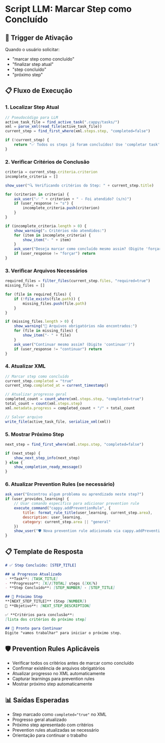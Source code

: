 # Script LLM: Marcar Step como Concluído

## 🎯 **Trigger de Ativação**
Quando o usuário solicitar:
- "marcar step como concluído"
- "finalizar step atual"
- "step concluído"
- "próximo step"

## 📋 **Fluxo de Execução**

### **1. Localizar Step Atual**
```javascript
// Pseudocódigo para LLM
active_task_file = find_active_task(".cappy/tasks/")
xml = parse_xml(read_file(active_task_file))
current_step = find_first_where(xml.steps.step, "completed=false")

if (!current_step) {
    return "✅ Todos os steps já foram concluídos! Use 'completar task' para finalizar."
}
```

### **2. Verificar Critérios de Conclusão**
```javascript
criteria = current_step.criteria.criterion
incomplete_criteria = []

show_user("🔍 Verificando critérios do Step: " + current_step.title)

for (criterion in criteria) {
    ask_user("✅ " + criterion + " - Foi atendido? (s/n)")
    if (user_response != "s") {
        incomplete_criteria.push(criterion)
    }
}

if (incomplete_criteria.length > 0) {
    show_warning("⚠️ Critérios não atendidos:")
    for (item in incomplete_criteria) {
        show_item("- " + item)
    }
    ask_user("Deseja marcar como concluído mesmo assim? (Digite 'forçar')")
    if (user_response != "forçar") return
}
```

### **3. Verificar Arquivos Necessários**
```javascript
required_files = filter_files(current_step.files, "required=true")
missing_files = []

for (file in required_files) {
    if (!file_exists(file.path)) {
        missing_files.push(file.path)
    }
}

if (missing_files.length > 0) {
    show_warning("📁 Arquivos obrigatórios não encontrados:")
    for (file in missing_files) {
        show_item("- " + file)
    }
    ask_user("Continuar mesmo assim? (Digite 'continuar')")
    if (user_response != "continuar") return
}
```

### **4. Atualizar XML**
```javascript
// Marcar step como concluído
current_step.completed = "true"
current_step.completed_at = current_timestamp()

// Atualizar progresso geral
completed_count = count_where(xml.steps.step, "completed=true")
total_count = count(xml.steps.step)
xml.metadata.progress = completed_count + "/" + total_count

// Salvar arquivo
write_file(active_task_file, serialize_xml(xml))
```

### **5. Mostrar Próximo Step**
```javascript
next_step = find_first_where(xml.steps.step, "completed=false")

if (next_step) {
    show_next_step_info(next_step)
} else {
    show_completion_ready_message()
}
```

### **6. Atualizar Prevention Rules (se necessário)**
```javascript
ask_user("Encontrou algum problema ou aprendizado neste step?")
if (user_provides_learning) {
    // Usar comando específico para adicionar prevention rule
    execute_command("cappy.addPreventionRule", {
        title: format_rule_title(user_learning, current_step.area),
        description: user_learning,
        category: current_step.area || "general"
    })
    show_user("🛡️ Nova prevention rule adicionada via cappy.addPreventionRule!")
}
```

## 📋 **Template de Resposta**

```markdown
# ✅ Step Concluído: [STEP_TITLE]

## 📊 Progresso Atualizado
- **Task**: [TASK_TITLE]
- **Progresso**: [X]/[TOTAL] steps ([XX]%)
- **Step Concluído**: [STEP_NUMBER] - [STEP_TITLE]

## 📍 Próximo Step
**[NEXT_STEP_TITLE]** (Step [NUMBER])
🎯 **Objetivo**: [NEXT_STEP_DESCRIPTION]

✅ **Critérios para conclusão**:
[lista dos critérios do próximo step]

## 🚀 Pronto para Continuar
Digite "vamos trabalhar" para iniciar o próximo step.
```

## 🛡️ **Prevention Rules Aplicáveis**
- Verificar todos os critérios antes de marcar como concluído
- Confirmar existência de arquivos obrigatórios
- Atualizar progresso no XML automaticamente
- Capturar learnings para prevention rules
- Mostrar próximo step automaticamente

## 📊 **Saídas Esperadas**
- Step marcado como `completed="true"` no XML
- Progresso geral atualizado
- Próximo step apresentado com critérios
- Prevention rules atualizadas se necessário
- Orientação para continuar o trabalho
